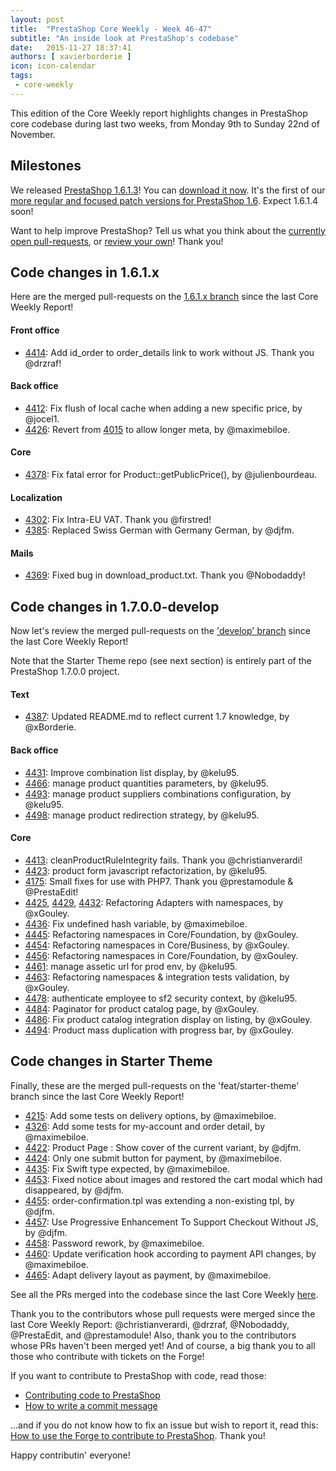 ```yaml
---
layout: post
title:  "PrestaShop Core Weekly - Week 46-47"
subtitle: "An inside look at PrestaShop's codebase"
date:   2015-11-27 18:37:41
authors: [ xavierborderie ]
icon: icon-calendar
tags:
 - core-weekly
---
```


This edition of the Core Weekly report highlights changes in PrestaShop core codebase during last two weeks, from Monday 9th to Sunday 22nd of November.


## Milestones

We released [PrestaShop 1.6.1.3](http://build.prestashop.com/news/prestashop-1613-maintenance-release/)! You can [download it now](https://www.prestashop.com/en/download).
It's the first of our [more regular and focused patch versions for PrestaShop 1.6](http://build.prestashop.com/news/more-focused-patch-versions/). Expect 1.6.1.4 soon!

Want to help improve PrestaShop? Tell us what you think about the [currently open pull-requests](https://github.com/PrestaShop/PrestaShop/pulls), or [review your own](http://build.prestashop.com/news/review-your-pull-requests/)! Thank you!


## Code changes in 1.6.1.x

Here are the merged pull-requests on the [1.6.1.x branch](https://github.com/PrestaShop/PrestaShop/tree/1.6.1.x) since the last Core Weekly Report!
 

#### Front office

 * [4414](https://github.com/PrestaShop/PrestaShop/pull/4414): Add id_order to order_details link to work without JS. Thank you @drzraf!


#### Back office

 * [4412](https://github.com/PrestaShop/PrestaShop/pull/4412): Fix flush of local cache when adding a new specific price, by @jocel1.
 * [4426](https://github.com/PrestaShop/PrestaShop/pull/4426): Revert from [4015](https://github.com/PrestaShop/PrestaShop/pull/4015) to allow longer meta, by @maximebiloe.

 
#### Core
 
 * [4378](https://github.com/PrestaShop/PrestaShop/pull/4378): Fix fatal error for Product::getPublicPrice(), by @julienbourdeau.

 
#### Localization

 * [4302](https://github.com/PrestaShop/PrestaShop/pull/4302): Fix Intra-EU VAT. Thank you @firstred!
 * [4385](https://github.com/PrestaShop/PrestaShop/pull/4385): Replaced Swiss German with Germany German, by @djfm.

 
#### Mails
 
 * [4369](https://github.com/PrestaShop/PrestaShop/pull/4369): Fixed bug in download_product.txt. Thank you @Nobodaddy!



## Code changes in 1.7.0.0-develop

Now let's review the merged pull-requests on the ['develop' branch](https://github.com/PrestaShop/PrestaShop/tree/develop) since the last Core Weekly Report!

Note that the Starter Theme repo (see next section) is entirely part of the PrestaShop 1.7.0.0 project.


#### Text
 
 * [4387](https://github.com/PrestaShop/PrestaShop/pull/4387): Updated README.md to reflect current 1.7 knowledge, by @xBorderie.

 
 
#### Back office

 * [4431](https://github.com/PrestaShop/PrestaShop/pull/4431): Improve combination list display, by @kelu95.
 * [4466](https://github.com/PrestaShop/PrestaShop/pull/4466): manage product quantities parameters, by @kelu95.
 * [4493](https://github.com/PrestaShop/PrestaShop/pull/4493): manage product suppliers combinations configuration, by @kelu95.
 * [4498](https://github.com/PrestaShop/PrestaShop/pull/4498): manage product redirection strategy, by @kelu95.

 

#### Core

 * [4413](https://github.com/PrestaShop/PrestaShop/pull/4413): cleanProductRuleIntegrity fails. Thank you @christianverardi!
 * [4423](https://github.com/PrestaShop/PrestaShop/pull/4423): product form javascript refactorization, by @kelu95.
 * [4175](https://github.com/PrestaShop/PrestaShop/pull/4175): Small fixes for use with PHP7. Thank you @prestamodule & @PrestaEdit!
 * [4425](https://github.com/PrestaShop/PrestaShop/pull/4425), [4429](https://github.com/PrestaShop/PrestaShop/pull/4429), [4432](https://github.com/PrestaShop/PrestaShop/pull/4432): Refactoring Adapters with namespaces, by @xGouley.
 * [4436](https://github.com/PrestaShop/PrestaShop/pull/4436): Fix undefined hash variable, by @maximebiloe.
 * [4445](https://github.com/PrestaShop/PrestaShop/pull/4445): Refactoring namespaces in Core/Foundation, by @xGouley.
 * [4454](https://github.com/PrestaShop/PrestaShop/pull/4454): Refactoring namespaces in Core/Business, by @xGouley.
 * [4456](https://github.com/PrestaShop/PrestaShop/pull/4456): Refactoring namespaces in Core/Foundation, by @xGouley.
 * [4461](https://github.com/PrestaShop/PrestaShop/pull/4461): manage assetic url for prod env, by @kelu95.
 * [4463](https://github.com/PrestaShop/PrestaShop/pull/4463): Refactoring namespaces & integration tests validation, by @xGouley.
 * [4478](https://github.com/PrestaShop/PrestaShop/pull/4478): authenticate employee to sf2 security context, by @kelu95.
 * [4484](https://github.com/PrestaShop/PrestaShop/pull/4484): Paginator for product catalog page, by @xGouley.
 * [4486](https://github.com/PrestaShop/PrestaShop/pull/4486): Fix product catalog integration display on listing, by @xGouley.
 * [4494](https://github.com/PrestaShop/PrestaShop/pull/4494): Product mass duplication with progress bar, by @xGouley. 
 
 
## Code changes in Starter Theme

Finally, these are the merged pull-requests on the 'feat/starter-theme' branch since the last Core Weekly Report!

 * [4215](https://github.com/PrestaShop/PrestaShop/pull/4215): Add some tests on delivery options, by @maximebiloe.
 * [4326](https://github.com/PrestaShop/PrestaShop/pull/4326): Add some tests for my-account and order detail, by @maximebiloe.
 * [4422](https://github.com/PrestaShop/PrestaShop/pull/4422): Product Page : Show cover of the current variant, by @djfm.
 * [4424](https://github.com/PrestaShop/PrestaShop/pull/4424): Only one submit button for payment, by @maximebiloe.
 * [4435](https://github.com/PrestaShop/PrestaShop/pull/4435): Fix Swift type expected, by @maximebiloe.
 * [4453](https://github.com/PrestaShop/PrestaShop/pull/4453): Fixed notice about images and restored the cart modal which had disappeared, by @djfm.
 * [4455](https://github.com/PrestaShop/PrestaShop/pull/4455): order-confirmation.tpl was extending a non-existing tpl, by @djfm.
 * [4457](https://github.com/PrestaShop/PrestaShop/pull/4457): Use Progressive Enhancement To Support Checkout Without JS, by @djfm.
 * [4458](https://github.com/PrestaShop/PrestaShop/pull/4458): Password rework, by @maximebiloe.
 * [4460](https://github.com/PrestaShop/PrestaShop/pull/4460): Update verification hook according to payment API changes, by @maximebiloe.
 * [4465](https://github.com/PrestaShop/PrestaShop/pull/4465): Adapt delivery layout as payment, by @maximebiloe.

 
 
See all the PRs merged into the codebase since the last Core Weekly [here](https://github.com/PrestaShop/PrestaShop/pulls?utf8=%E2%9C%93&q=is%3Apr+merged%3A%3E2015-11-09+is%3Aclosed+).

Thank you to the contributors whose pull requests were merged since the last Core Weekly Report: @christianverardi, @drzraf,  @Nobodaddy, @PrestaEdit, and @prestamodule! Also, thank you to the contributors whose PRs haven't been merged yet! And of course, a big thank you to all those who contribute with tickets on the Forge!

If you want to contribute to PrestaShop with code, read those:

 * [Contributing code to PrestaShop](http://doc.prestashop.com/display/PS16/Contributing+code+to+PrestaShop)
 * [How to write a commit message](http://doc.prestashop.com/display/PS16/How+to+write+a+commit+message)

...and if you do not know how to fix an issue but wish to report it, read this: [How to use the Forge to contribute to PrestaShop](http://doc.prestashop.com/display/PS16/How+to+use+the+Forge+to+contribute+to+PrestaShop). Thank you!

Happy contributin' everyone!
